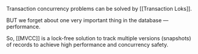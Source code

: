 Transaction concurrency problems can be solved by [[Transaction Loks]].

BUT we forget about one very important thing in the database — performance.

So, [[MVCC]] is a lock-free solution to track multiple versions (snapshots) of records to achieve high performance and concurrency safety.


















